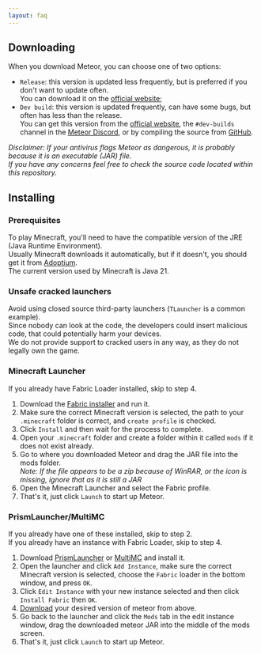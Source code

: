 ```yaml
---
layout: faq
---
```


## Downloading

When you download Meteor, you can choose one of two options:

- `Release`: this version is updated less frequently, but is preferred if you don't want to update often.  
  You can download it on the [official website](https://meteorclient.com/download);
- `Dev build`: this version is updated frequently, can have some bugs, but often has less than the release.  
  You can get this version from the [official website](https://meteorclient.com/download?devBuild=latest),
  the `#dev-builds` channel in the [Meteor Discord](https://meteorclient.com/discord), or by compiling the source
  from [GitHub](https://github.com/MeteorDevelopment/meteor-client).

_Disclaimer: If your antivirus flags Meteor as dangerous, it is probably because it is an executable (JAR) file.  
If you have any concerns feel free to check the source code located within this repository._

## Installing

### Prerequisites

To play Minecraft, you'll need to have the compatible version of the JRE (Java Runtime Environment).  
Usually Minecraft downloads it automatically, but if it doesn't, you should get it
from [Adoptium](https://adoptium.net/temurin/releases/?package=jre&version=21).  
The current version used by Minecraft is Java 21.

### Unsafe cracked launchers

Avoid using closed source third-party launchers (`TLauncher` is a common example).  
Since nobody can look at the code, the developers could insert malicious code, that could potentially harm your
devices.  
We do not provide support to cracked users in any way, as they do not legally own the game.

### Minecraft Launcher

If you already have Fabric Loader installed, skip to step 4.

1. Download the [Fabric installer](https://fabricmc.net/use/) and run it.
2. Make sure the correct Minecraft version is selected, the path to your `.minecraft` folder is correct,
   and `create profile` is checked.
3. Click `Install` and then wait for the process to complete.
4. Open your `.minecraft` folder and create a folder within it called `mods` if it does not exist already.
5. Go to where you downloaded Meteor and drag the JAR file into the mods folder.  
   _Note: If the file appears to be a zip because of WinRAR, or the icon is missing, ignore that as it is still a JAR_
6. Open the Minecraft Launcher and select the Fabric profile.
7. That's it, just click `Launch` to start up Meteor.

### PrismLauncher/MultiMC

If you already have one of these installed, skip to step 2.  
If you already have an instance with Fabric Loader, skip to step 4.

1. Download [PrismLauncher](https://prismlauncher.org/download/) or [MultiMC](https://multimc.org/#Download) and install
   it.
2. Open the launcher and click `Add Instance`, make sure the correct Minecraft version is selected, choose the `Fabric`
   loader in the bottom window, and press `OK`.
3. Click `Edit Instance` with your new instance selected and then click `Install Fabric` then `OK`.
4. [Download](#downloading) your desired version of meteor from above.
5. Go back to the launcher and click the `Mods` tab in the edit instance window, drag the downloaded meteor JAR into the
   middle of the mods screen.
6. That's it, just click `Launch` to start up Meteor.
